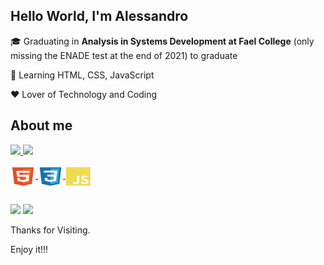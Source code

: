 
## Hello World, I'm Alessandro


:mortar_board: Graduating in **Analysis in Systems Development at Fael College** (only missing the ENADE test at the end of 2021) to graduate

:seedling: Learning HTML, CSS, JavaScript

:heart: Lover of Technology and Coding


 ## About me
 
 <div>
  <a href="https://github.com/alessandroaires">
  <img height="180em" src="https://github-readme-stats.vercel.app/api?username=alessandroaires&show_icons=true&theme=dracula&include_all_commits=true&count_private=true"/>
  <img height="180em" src="https://github-readme-stats.vercel.app/api/top-langs/?username=alessandroaires&layout=compact&langs_count=7&theme=dracula"/>
</div>
<div style="display: inline_block"><br>
  
  <img align="center" alt="Alessandro-HTML" height="30" width="40" src="https://raw.githubusercontent.com/devicons/devicon/master/icons/html5/html5-original.svg">
  <img align="center" alt="Alessandro-CSS" height="30" width="40" src="https://raw.githubusercontent.com/devicons/devicon/master/icons/css3/css3-original.svg">
   <img align="center" alt="Alessandro-Js" height="30" width="40" src="https://raw.githubusercontent.com/devicons/devicon/master/icons/javascript/javascript-plain.svg">
 
</div>
  
  ##
 
<div> 
 

  
  <a href = "mailto:alessandro.aires@hotmail.com"><img src="https://img.shields.io/badge/-Gmail-%23333?style=for-the-badge&logo=gmail&logoColor=white" target="_blank"></a>
  <a href="https://www.linkedin.com/in/alessandroaires23070b49/" target="_blank"><img src="https://img.shields.io/badge/-LinkedIn-%230077B5?style=for-the-badge&logo=linkedin&logoColor=white" target="_blank"></a> 
 
</div>
 
 Thanks for Visiting.
 
 Enjoy it!!!
